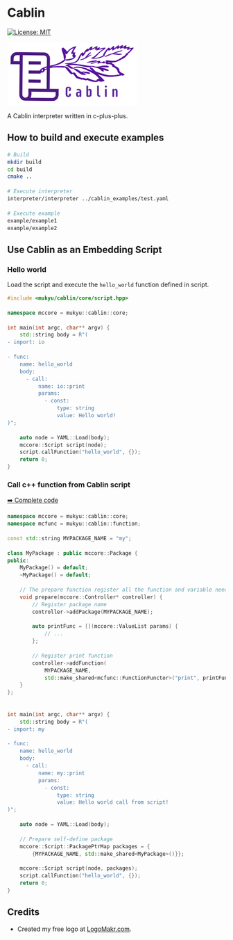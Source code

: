 # Cablin

[![License: MIT](https://img.shields.io/badge/License-MIT-blue.svg)](https://opensource.org/licenses/MIT)

![Cablin Logo](cablin.png)

A Cablin interpreter written in c-plus-plus.

## How to build and execute examples

```bash
# Build
mkdir build
cd build
cmake ..

# Execute interpreter
interpreter/interpreter ../cablin_examples/test.yaml

# Execute example
example/example1
example/example2

```

## Use Cablin as an Embedding Script

### Hello world

Load the script and execute the `hello_world` function defined in script.

```cpp
#include <mukyu/cablin/core/script.hpp>

namespace mccore = mukyu::cablin::core;

int main(int argc, char** argv) {
    std::string body = R"(
- import: io

- func:
    name: hello_world
    body:
      - call:
          name: io::print
          params:
            - const:
                type: string
                value: Hello world!
)";

    auto node = YAML::Load(body);
    mccore::Script script(node);
    script.callFunction("hello_world", {});
    return 0;
}
```

### Call c++ function from Cablin script

[➡️ Complete code](example/example2.cpp)

```cpp
namespace mccore = mukyu::cablin::core;
namespace mcfunc = mukyu::cablin::function;

const std::string MYPACKAGE_NAME = "my";

class MyPackage : public mccore::Package {
public:
    MyPackage() = default;
    ~MyPackage() = default;

    // The prepare function register all the function and variable need in package
    void prepare(mccore::Controller* controller) {
        // Register package name
        controller->addPackage(MYPACKAGE_NAME);

        auto printFunc = [](mccore::ValueList params) {
            // ... 
        };
        
        // Register print function
        controller->addFunction(
            MYPACKAGE_NAME,
            std::make_shared<mcfunc::FunctionFunctor>("print", printFunc));
    }
};


int main(int argc, char** argv) {
    std::string body = R"(
- import: my

- func:
    name: hello_world
    body:
      - call:
          name: my::print
          params:
            - const:
                type: string
                value: Hello world call from script!
)";

    auto node = YAML::Load(body);

    // Prepare self-define package
    mccore::Script::PackagePtrMap packages = {
        {MYPACKAGE_NAME, std::make_shared<MyPackage>()}};

    mccore::Script script(node, packages);
    script.callFunction("hello_world", {});
    return 0;
}
```

## Credits

* Created my free logo at [LogoMakr.com](https://logomakr.com).
